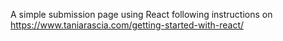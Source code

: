 A simple submission page using React following instructions on https://www.taniarascia.com/getting-started-with-react/